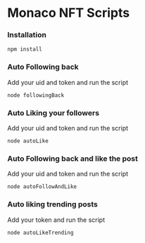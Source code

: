 # Monaco NFT Scripts
### Installation
~~~
npm install
~~~

### Auto Following back
Add your uid and token and run the script
~~~
node followingBack
~~~

### Auto Liking your followers
Add your uid and token and run the script
~~~
node autoLike
~~~

### Auto Following back and like the post
Add your uid and token and run the script
~~~
node autoFollowAndLike
~~~

### Auto liking trending posts
Add your token and run the script
~~~
node autoLikeTrending
~~~
